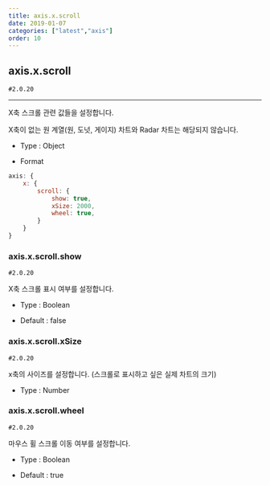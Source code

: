 ```yaml
---
title: axis.x.scroll
date: 2019-01-07
categories: ["latest","axis"]
order: 10
---
```


## axis.x.scroll

`#2.0.20`

---

X축 스크롤 관련 값들을 설정합니다.

X축이 없는 원 계열(원, 도넛, 게이지) 차트와 Radar 차트는 해당되지 않습니다.

* Type : Object

* Format
```javascript
axis: {
	x: {
        scroll: {
            show: true,
            xSize: 2000,
            wheel: true,
        }
	}
}
```

### axis.x.scroll.show

`#2.0.20`

X축 스크롤 표시 여부를 설정합니다.

* Type : Boolean

* Default : false


### axis.x.scroll.xSize

`#2.0.20`

x축의 사이즈를 설정합니다. (스크롤로 표시하고 싶은 실제 차트의 크기)

* Type : Number


### axis.x.scroll.wheel

`#2.0.20`

마우스 휠 스크롤 이동 여부를 설정합니다.

* Type : Boolean

* Default : true
